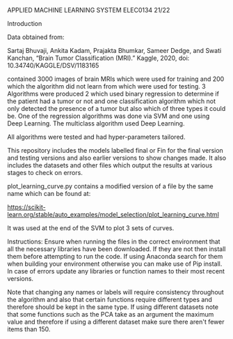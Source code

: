 APPLIED MACHINE LEARNING SYSTEM ELEC0134 21/22

Introduction

Data obtained from:

Sartaj Bhuvaji, Ankita Kadam, Prajakta Bhumkar, Sameer Dedge, and Swati Kanchan, “Brain Tumor Classification (MRI).” Kaggle, 2020, doi: 10.34740/KAGGLE/DSV/1183165

contained 3000 images of brain MRIs which were used for training and 200 which the algorithm did not learn from which were used for testing. 3 Algorithms were produced 2 which used binary regression to determine if the patient had a tumor or not and one classification algorithm which not only detected the presence of a tumor but also which of three types it could be. One of the regression algorithms was done via SVM and one using Deep Learning. The multiclass algorithm used Deep Learning.

All algorithms were tested and had hyper-parameters tailored.

This repository includes the models labelled final or Fin for the final version and testing versions and also earlier versions to show changes made. It also includes the datasets and other files which output the results at various stages to check on errors.

plot_learning_curve.py contains a modified version of a file by the same name which can be found at:

https://scikit-learn.org/stable/auto_examples/model_selection/plot_learning_curve.html

It was used at the end of the SVM to plot 3 sets of curves.

Instructions:
Ensure when running the files in the correct environment that all the necessary libraries have been downloaded. If they are not then install them before attempting to run the code. If using Anaconda search for them when building your environment otherwise you can make use of Pip install. In case of errors update any libraries or function names to their most recent versions.

Note that changing any names or labels will require consistency throughout the algorithm and also that certain functions require different types and therefore should be kept in the same type. If using different datasets note that some functions such as the PCA take as an argument the maximum value and therefore if using a different dataset make sure there aren't fewer items than 150.

